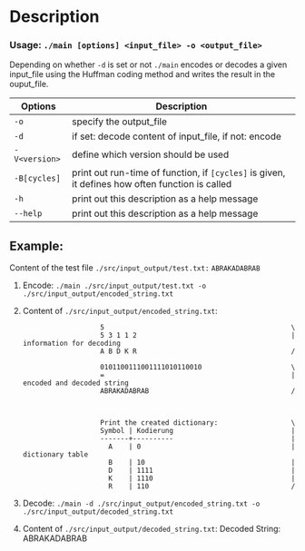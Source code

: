 # Description

### Usage:           `./main [options] <input_file> -o <output_file>`
             

Depending on whether `-d` is set or not `./main` encodes or decodes a given input_file using the
Huffman coding method and writes the result in the ouput_file.


|Options                         |Description                                         |
|-------------------------------|-----------------------------                        |
|`-o`                           |specify the output_file                              |
|`-d`                           |if set: decode content of input_file, if not: encode |
|`-V<version>`                  |define which version should be used                  |
|`-B[cycles]`                   |print out run-time of function, if `[cycles]` is given, it defines how often function is called                                                                                |
|`-h`                           |print out this description as a help message         |
|`--help`                       |print out this description as a help message         |

## Example:       
 Content of the test file `./src/input_output/test.txt:` `ABRAKADABRAB`

   

 1. Encode: `./main ./src/input_output/test.txt -o ./src/input_output/encoded_string.txt`
 2. Content of `./src/input_output/encoded_string.txt`:

                           5                                              \
                           5 3 1 1 2                                      |   information for decoding
                           A B D K R                                      /

                           0101100111001111010110010                      \
                           =                                              |   encoded and decoded string
                           ABRAKADABRAB                                   /



                           Print the created dictionary:                  \
                           Symbol | Kodierung                             |
                           -------+----------                             |
                             A    | 0                                     |  dictionary table
                             B    | 10                                    |
                             D    | 1111                                  |
                             K    | 1110                                  |
                             R    | 110                                   /

3. Decode: `./main -d ./src/input_output/encoded_string.txt -o ./src/input_output/decoded_string.txt`
4. Content of `./src/input_output/decoded_string.txt`:
                           Decoded String: ABRAKADABRAB
